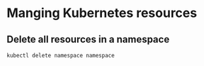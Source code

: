 # Manging Kubernetes resources

## Delete all resources in a namespace

```shell
kubectl delete namespace namespace
```
